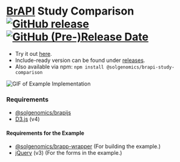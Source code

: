 # [BrAPI](https://github.com/plantbreeding/API) Study Comparison [![GitHub release](https://img.shields.io/github/release/solgenomics/brapi-study-comparison.svg)](https://github.com/solgenomics/BrAPI-Study-Comparison/releases) [![GitHub (Pre-)Release Date](https://img.shields.io/github/release-date-pre/solgenomics/brapi-study-comparison.svg)](https://github.com/solgenomics/BrAPI-Study-Comparison/releases)
- Try it out [here](https://solgenomics.github.io/BrAPI-Study-Comparison/example).
- Include-ready version can be found under [releases](https://github.com/solgenomics/BrAPI-Study-Comparison/releases). 
- Also available via npm: `npm install @solgenomics/brapi-study-comparison`

![GIF of Example Implementation](example.gif)

### Requirements
- [@solgenomics/brapijs](https://github.com/solgenomics/BrAPI.js)
- [D3.js](https://github.com/d3/d3) (v4)
#### Requirements for the Example
- [@solgenomics/brapp-wrapper](https://github.com/solgenomics/BrApp-Wrapper) (For building the example.)
- [jQuery](https://github.com/jquery/jquery) (v3) (For the forms in the example.)
